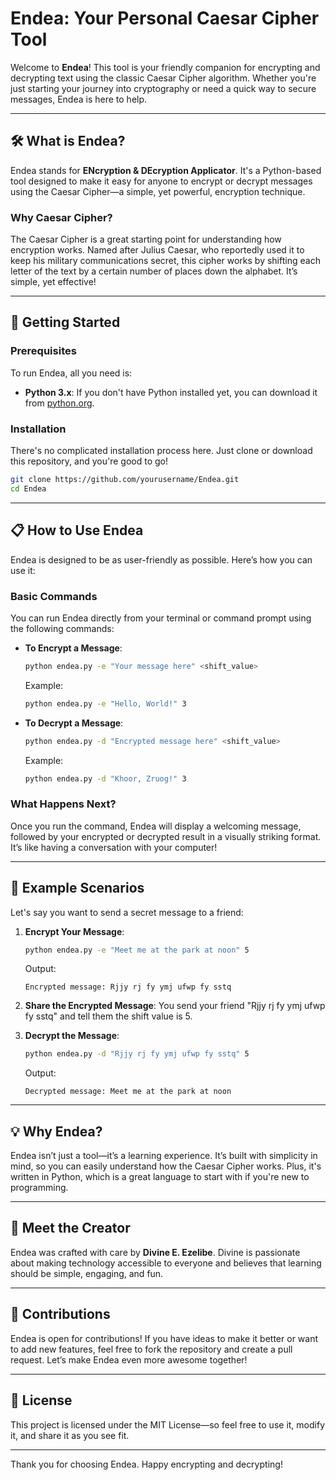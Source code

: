 # Endea: Your Personal Caesar Cipher Tool

Welcome to **Endea**! This tool is your friendly companion for encrypting and decrypting text using the classic Caesar Cipher algorithm. Whether you're just starting your journey into cryptography or need a quick way to secure messages, Endea is here to help.

---

## 🛠 What is Endea?

Endea stands for **ENcryption & DEcryption Applicator**. It's a Python-based tool designed to make it easy for anyone to encrypt or decrypt messages using the Caesar Cipher—a simple, yet powerful, encryption technique.

### Why Caesar Cipher?

The Caesar Cipher is a great starting point for understanding how encryption works. Named after Julius Caesar, who reportedly used it to keep his military communications secret, this cipher works by shifting each letter of the text by a certain number of places down the alphabet. It’s simple, yet effective!

---

## 🚀 Getting Started

### Prerequisites

To run Endea, all you need is:

- **Python 3.x**: If you don't have Python installed yet, you can download it from [python.org](https://www.python.org/).

### Installation

There's no complicated installation process here. Just clone or download this repository, and you're good to go!

```bash
git clone https://github.com/yourusername/Endea.git
cd Endea
```

---

## 📋 How to Use Endea

Endea is designed to be as user-friendly as possible. Here’s how you can use it:

### Basic Commands

You can run Endea directly from your terminal or command prompt using the following commands:

- **To Encrypt a Message**:
  ```bash
  python endea.py -e "Your message here" <shift_value>
  ```
  Example:
  ```bash
  python endea.py -e "Hello, World!" 3
  ```

- **To Decrypt a Message**:
  ```bash
  python endea.py -d "Encrypted message here" <shift_value>
  ```
  Example:
  ```bash
  python endea.py -d "Khoor, Zruog!" 3
  ```

### What Happens Next?

Once you run the command, Endea will display a welcoming message, followed by your encrypted or decrypted result in a visually striking format. It’s like having a conversation with your computer!

---

## 📜 Example Scenarios

Let's say you want to send a secret message to a friend:

1. **Encrypt Your Message**:
   ```bash
   python endea.py -e "Meet me at the park at noon" 5
   ```
   Output:
   ```
   Encrypted message: Rjjy rj fy ymj ufwp fy sstq
   ```

2. **Share the Encrypted Message**: You send your friend "Rjjy rj fy ymj ufwp fy sstq" and tell them the shift value is 5.

3. **Decrypt the Message**:
   ```bash
   python endea.py -d "Rjjy rj fy ymj ufwp fy sstq" 5
   ```
   Output:
   ```
   Decrypted message: Meet me at the park at noon
   ```

---

## 💡 Why Endea?

Endea isn’t just a tool—it’s a learning experience. It’s built with simplicity in mind, so you can easily understand how the Caesar Cipher works. Plus, it's written in Python, which is a great language to start with if you're new to programming.

---

## 🌟 Meet the Creator

Endea was crafted with care by **Divine E. Ezelibe**. Divine is passionate about making technology accessible to everyone and believes that learning should be simple, engaging, and fun.

---

## 🤝 Contributions

Endea is open for contributions! If you have ideas to make it better or want to add new features, feel free to fork the repository and create a pull request. Let’s make Endea even more awesome together!

---

## 📝 License

This project is licensed under the MIT License—so feel free to use it, modify it, and share it as you see fit.

---

Thank you for choosing Endea. Happy encrypting and decrypting!
```
